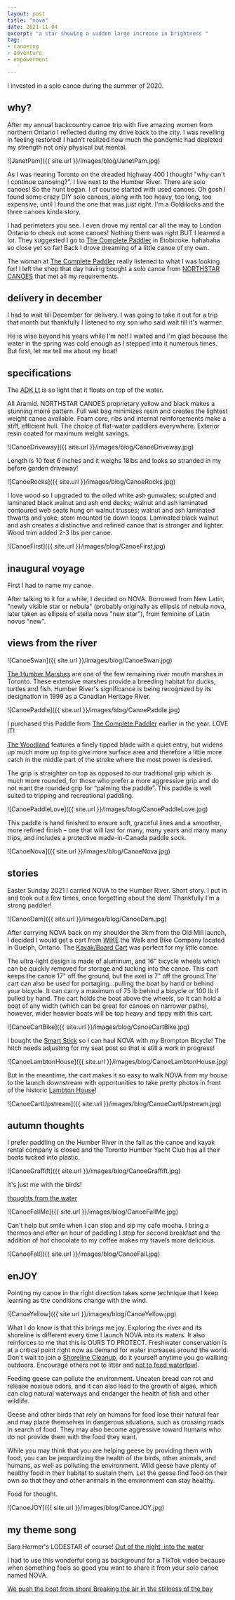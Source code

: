 ```yaml
---
layout: post
title: "nova"
date: 2021-11-04
excerpt: "a star showing a sudden large increase in brightness "
tag:
- canoeing
- adventure
- empowerment

---
```


I invested in a solo canoe during the summer of 2020. 

## why?

After my annual backcountry canoe trip with five amazing women from northern Ontario I reflected during my drive back to the city. I was revelling in feeling restored! I hadn't realized how much the pandemic had depleted my strength not only physical but mental. 

![JanetPam]({{ site.url }}/images/blog/JanetPam.jpg)

As I was nearing Toronto on the dreaded highway 400 I thought "why can't I continue canoeing?". I live next to the Humber River. There are solo canoes! So the hunt began. I of course started with used canoes. Oh gosh I found some crazy DIY solo canoes, along with too heavy, too long, too expensive, until I found the one that was just right. I'm a Goldilocks and the three canoes kinda story.

 I had perimeters you see. I even drove my rental car all the way to London Ontario to check out some canoes! Nothing there was right BUT I learned a lot. They suggested I go to [The Complete Paddler](https://completepaddler.ca/) in Etobicoke. hahahaha so close yet so far! Back I drove dreaming of a little canoe of my own.

The woman at [The Complete Paddler](https://completepaddler.ca/) really listened to what I was looking for! I left the shop that day having bought a solo canoe from [NORTHSTAR CANOES](https://northstarcanoes.com/) that met all my requirements.

## delivery in december

I had to wait till December for delivery. I was going to take it out for a trip that month but thankfully I listened to my son who said wait till it's warmer.

He is wise beyond his years while I'm not! I waited and I'm glad because the water in the spring was cold enough as I stepped into it numerous times. But first, let me tell me about my boat!

## specifications

The [ADK Lt](https://northstarcanoes.com/canoe/adk-lt/) is so light that it floats on top of the water. 

All Aramid. NORTHSTAR CANOES proprietary yellow and black makes a stunning moiré pattern. Full wet bag minimizes resin and creates the lightest weight canoe available. Foam core, ribs and internal reinforcements make a stiff, efficient hull. The choice of flat-water paddlers everywhere. Exterior resin coated for maximum weight savings.

![CanoeDriveway]({{ site.url }}/images/blog/CanoeDriveway.jpg)

Length is 10 feet 6 inches and it weighs 18lbs and looks so stranded in my before garden driveway!

![CanoeRocks]({{ site.url }}/images/blog/CanoeRocks.jpg)

I love wood so I upgraded to the oiled white ash gunwales; sculpted and laminated black walnut and ash end decks; walnut and ash laminated contoured web seats hung on walnut trusses; walnut and ash laminated thwarts and yoke; stem mounted tie down loops. Laminated black walnut and ash creates a distinctive and refined canoe that is stronger and lighter. Wood trim added 2-3 lbs per canoe.

![CanoeFirst]({{ site.url }}/images/blog/CanoeFirst.jpg)

## inaugural voyage

First I had to name my canoe. 

After talking to it for a while, I decided on NOVA. Borrowed from New Latin, "newly visible star or nebula" (probably originally as ellipsis of nebula nova, later taken as ellipsis of stella nova "new star"), from feminine of Latin novus "new".

## views from the river

![CanoeSwan]({{ site.url }}/images/blog/CanoeSwan.jpg)

[The Humber Marshes](https://www.ontariotrails.on.ca/index.php?url=trails/view/humber-river-old-mill-marshes) are one of the few remaining river mouth marshes in Toronto. These extensive marshes provide a breeding habitat for ducks, turtles and fish. Humber River's significance is being recognized by its designation in 1999 as a Canadian Heritage River.

![CanoePaddle]({{ site.url }}/images/blog/CanoePaddle.jpg)

I purchased this Paddle from [The Complete Paddler](https://completepaddler.ca/) earlier in the year. LOVE IT! 

[The Woodland](https://completepaddler.ca/product/badger-woodland-paddle-sassafras-oiled-63/) features a finely tipped blade with a quiet entry, but widens up much more up top to give more surface area and therefore a little more catch in the middle part of the stroke where the most power is desired.

The grip is straighter on top as opposed to our traditional grip which is much more rounded, for those who prefer a more aggressive grip and do not want the rounded grip for “palming the paddle”. This paddle is well suited to tripping and recreational paddling.

![CanoePaddleLove]({{ site.url }}/images/blog/CanoePaddleLove.jpg)

This paddle is hand finished to ensure soft, graceful lines and a smoother, more refined finish – one that will last for many, many years and many many trips, and includes a protective made-in-Canada paddle sock.

![CanoeNova]({{ site.url }}/images/blog/CanoeNova.jpg)

## stories

Easter Sunday 2021 I carried NOVA to the Humber River. Short story. I put in and took out a few times, once forgetting about the dam! Thankfully I'm a strong paddler!  

![CanoeDam]({{ site.url }}/images/blog/CanoeDam.jpg)

After carrying NOVA back on my shoulder the 3km from the Old Mill launch, I decided I would get a cart from [WIKE](https://wicycle.com/) the Walk and Bike Company located in Guelph, Ontario. The [Kayak/Board Cart](https://wicycle.com/products/bike-trailers/boat-kayak-cart) was perfect for my little canoe. 

The ultra-light design is made of aluminum, and 16" bicycle wheels which can be quickly removed for storage and tucking into the canoe. This cart keeps the canoe 17" off the ground, but the axel is 7" off the ground.The cart can also be used for portaging...pulling the boat by hand or behind your bicycle. It can carry a maximum of 75 lb behind a bicycle or 100 lb if pulled by hand. The cart holds the boat above the wheels, so it can hold a boat of any width (which can be great for canoes on narrower paths), however, wider heavier boats will be top heavy and tippy with this cart.

![CanoeCartBike]({{ site.url }}/images/blog/CanoeCartBike.jpg)

I bought the [Smart Stick](https://wicycle.com/products/bike-trailers/smart-stick) so I can haul NOVA with my Brompton Bicycle! The hitch needs adjusting for my seat post so that is still a work in progress!

![CanoeLambtonHouse]({{ site.url }}/images/blog/CanoeLambtonHouse.jpg)

But in the meantime, the cart makes it so easy to walk NOVA from my house to the launch downstream with opportunities to take pretty photos in front of the historic [Lambton House](http://lambtonhouse.org/)!

![CanoeCartUpstream]({{ site.url }}/images/blog/CanoeCartUpstream.jpg)

## autumn thoughts

I prefer paddling on the Humber River in the fall as the canoe and kayak rental company is closed and the Toronto Humber Yacht Club has all their boats tucked into plastic.

![CanoeGraffift]({{ site.url }}/images/blog/CanoeGraffift.jpg)

It's just me with the birds!

<i class="fa fa-television" aria-hidden="true"></i> [thoughts from the water](https://vm.tiktok.com/ZM8qPxXPp/)

![CanoeFallMe]({{ site.url }}/images/blog/CanoeFallMe.jpg)

Can't help but smile when I can stop and sip my cafe mocha. I bring a thermos and after an hour of paddling I stop for second breakfast and the addition of hot chocolate to my coffee makes my travels more delicious.

![CanoeFall]({{ site.url }}/images/blog/CanoeFall.jpg)

## enJOY

Pointing my canoe in the right direction takes some technique that I keep learning as the conditions change with the wind.

![CanoeYellow]({{ site.url }}/images/blog/CanoeYellow.jpg)

What I do know is that this brings me joy. Exploring the river and its shoreline is different every time I launch NOVA into its waters. It also reinforces to me that this is OURS TO PROTECT.  Freshwater conservation is at a critical point right now as demand for water increases around the world. Don't wait to join a [Shoreline Cleanup](https://wwf.ca/stories/thousands-of-volunteers-work-to-steward-canadas-waters-one-shoreline-at-a-time/?gclid=CjwKCAiAp8iMBhAqEiwAJb94z-7mEzgEHSGGABeLrWLylPyuH2A0dlViTuciiRxqiPJjFQ2SF0sPaBoCCToQAvD_BwE), do it yourself anytime you go walking outdoors. Encourage others not to litter and [not to feed waterfowl](https://www.geeserelief.com/geese-problems/dont-feed-geese.html). 

Feeding geese can pollute the environment. Uneaten bread can rot and release noxious odors, and it can also lead to the growth of algae, which can clog natural waterways and endanger the health of fish and other wildlife.

Geese and other birds that rely on humans for food lose their natural fear and may place themselves in dangerous situations, such as crossing roads in search of food. They may also become aggressive toward humans who do not provide them with the food they want.

While you may think that you are helping geese by providing them with food, you can be jeopardizing the health of the birds, other animals, and humans, as well as polluting the environment. Wild geese have plenty of healthy food in their habitat to sustain them. Let the geese find food on their own so that they and other animals in the environment can stay healthy.

Food for thought.

![CanoeJOY]({{ site.url }}/images/blog/CanoeJOY.jpg)

## my theme song

Sara Harmer's LODESTAR of course!
<i class="fa fa-microphone" aria-hidden="true"></i>  [Out of the night, into the water](https://youtu.be/hyMONDo3zNc) 

I had to use this wonderful song as background for a TikTok video because when something feels so good you want to share it from your solo canoe named NOVA. 

<i class="fa fa-television" aria-hidden="true"></i> [We push the boat from shore
Breaking the air in the stillness of the bay](https://www.tiktok.com/@jsquaredink/video/7022714552139779333?sender_device=pc&sender_web_id=6955624230903023110&is_from_webapp=v1&is_copy_url=0)